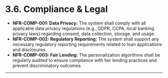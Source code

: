 # 3.6. Compliance & Legal

*   **NFR-COMP-001: Data Privacy:** The system shall comply with all applicable data privacy regulations (e.g., GDPR, CCPA, local banking privacy laws) regarding consent, data collection, storage, and usage.
*   **NFR-COMP-002: Regulatory Reporting:** The system shall support any necessary regulatory reporting requirements related to loan applications and disclosures.
*   **NFR-COMP-003: Fair Lending:** The personalization algorithms shall be regularly audited to ensure compliance with fair lending practices and prevent discriminatory outcomes.

---